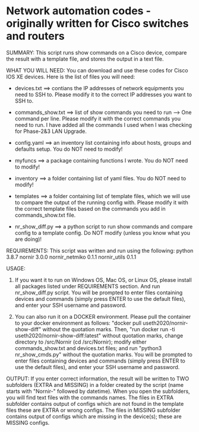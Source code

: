 # Network automation codes - originally written for Cisco switches and routers

SUMMARY: This script runs show commands on a Cisco device, compare the result with a template file, and stores the output in a text file. 

WHAT YOU WILL NEED: You can download and use these codes for Cisco IOS XE devices. Here is the list of files you will need:

- devices.txt ==> contians the IP addresses of network equipments you need to SSH to. Please modify it to the correct IP addresses you want to SSH to.

- commands\_show.txt ==> list of show commands you need to run --> One command per line. Please modify it with the correct commands you need to run. I have added all the commands I used when I was checking for Phase-2&3 LAN Upgrade.

- config.yaml ==> an inventory list containing info about hosts, groups and defaults setup. You do NOT need to modify!

- myfuncs ==> a package containing functions I wrote. You do NOT need to modify!

- inventory ==> a folder containing list of yaml files. You do NOT need to modify!

- templates ==> a folder containing list of template files, which we will use to compare the output of the running config with. Please modify it with the correct template files based on the commands you add in commands\_show.txt file.

- nr\_show\_diff.py ==> a python script to run show commands and compare config to a template config. Do NOT modify (unless you know what you are doing)!


REQUIREMENTS: This script was written and run using the following:
			python 3.8.7
			nornir 3.0.0
			nornir_netmiko 0.1.1
			nornir_utils 0.1.1
			

USAGE: 
1) If you want it to run on Windows OS, Mac OS, or Linux OS, please install all packages listed under REQUIREMENTS section. And run nr\_show\_diff.py script. You will be prompted to enter files containing devices and commands (simply press ENTER to use the default files), and enter your SSH username and password.

2) You can also run it on a DOCKER environment. Please pull the container to your docker environment as follows: "docker pull useth2020/nornir-show-diff" without the quotation marks. Then, "run docker run -ti useth2020/nornir-show-diff:latest" without quotation marks, change directory to /src/Nornir (cd /src/Nornir); modify either commands\_show.txt and devices.txt files; and run "python3 nr\_show\_cmds.py" without the quotation marks. You will be prompted to enter files containing devices and commands (simply press ENTER to use the default files), and enter your SSH username and password.


OUTPUT: If you enter correct information, the result will be written to TWO subfolders (EXTRA and MISSING) in a folder created by the script (name starts with "Nornir-" followed by datetime). When you open the subfolders, you will find text files with the commands names.
The files in EXTRA subfolder contains output of configs which are not found in the template files these are EXTRA or wrong configs.
The files in MISSING subfolder contains output of configs which are missing in the device(s); these are MISSING configs.
